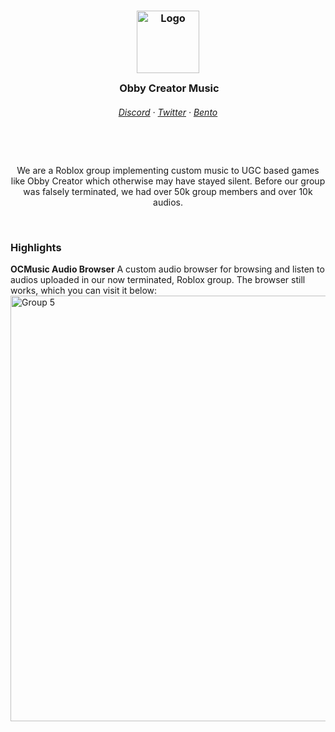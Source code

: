 <div align="center">
    <h3>
    <img src="https://github.com/OCMusic/.github/assets/107028394/a3e288f3-97f5-4986-9082-7fedc21cd938" width="100px" alt="Logo"/><br/>
    <img src="https://github.com/OCMusic/.github/assets/107028394/a3e288f3-97f5-4986-9082-7fedc21cd938" width="0px" height="30px"/>
    Obby Creator Music
    <h6 align="center">
      <a href="https://discord.gg/K4gFUPTA7B">Discord</a>
      ·
      <a href="https://twitter.com/ocmusic_real">Twitter</a>
      ·
      <a href="https://bento.me/ocm">Bento</a>
    </h6>
    <img src="https://github.com/OCMusic/.github/assets/107028394/a3e288f3-97f5-4986-9082-7fedc21cd938" width="0px" height="30px"/>
    </h3>
    <p>We are a Roblox group implementing custom music to UGC based games like Obby Creator which otherwise may have stayed silent. Before our group was falsely terminated, we had over 50k group members and over 10k audios. </p>
</div>

&nbsp;

### Highlights
**OCMusic Audio Browser**
A custom audio browser for browsing and listen to audios uploaded in our now terminated, Roblox group. The browser still works, which you can visit it below:
 <a href="https://www.roblox.com/games/9937132110/OCM-Song-Browser">
    <img width="681" alt="Group 5" src="https://github.com/OCMusic/.github/assets/107028394/29590cab-fe83-4968-bf09-de5f85544ed2" width="64px" alt="Visit Now (Browser)"/> <a/>

&nbsp;
